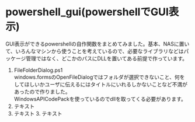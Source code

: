 # powershell_gui(powershellでGUI表示)
GUI表示ができるpowershellの自作関数をまとめてみました。基本、NASに置いて、いろんなマシンから使うことを考えているので、必要なライブラリなどはパッケージ管理ではなく、どこかのパスにDLLを置いてある前提で作っています。
1. FileFolderDialog.ps1<br>
windows.formsのOpenFileDialogではフォルダが選択できないこと、何をしてほしいかユーザに伝えるにはタイトルにいれるしかないことなど不満があったので作りました。  
WindowsAPICodePackを使っているのでdllを取ってくる必要があります。  
1. テキスト
2. テキスト
    3. テキスト
